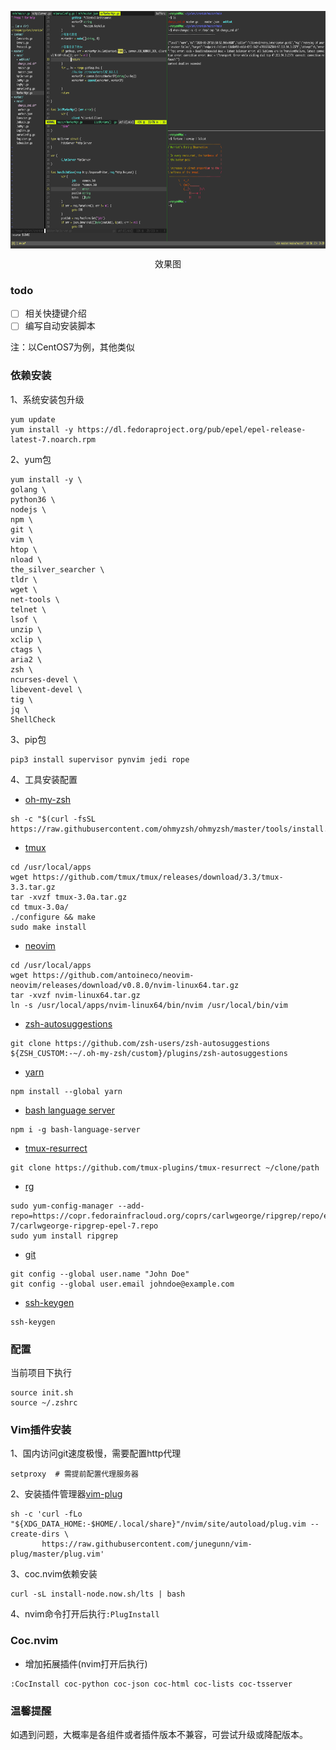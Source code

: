 <p align="center"><img src="./worker.png" align="center" height="380" width="600" ></p>
<p align="center">效果图</p>

### todo
- [ ] 相关快捷键介绍
- [ ] 编写自动安装脚本

注：以CentOS7为例，其他类似
### 依赖安装
1、系统安装包升级
```shell
yum update
yum install -y https://dl.fedoraproject.org/pub/epel/epel-release-latest-7.noarch.rpm
```
2、yum包
```shell
yum install -y \
golang \
python36 \
nodejs \
npm \
git \
vim \
htop \
nload \
the_silver_searcher \
tldr \
wget \
net-tools \
telnet \
lsof \
unzip \
xclip \
ctags \
aria2 \
zsh \
ncurses-devel \
libevent-devel \
tig \
jq \
ShellCheck
```
3、pip包
```shell
pip3 install supervisor pynvim jedi rope
```
4、工具安装配置
* [oh-my-zsh](https://github.com/ohmyzsh/ohmyzsh)
```shell
sh -c "$(curl -fsSL https://raw.githubusercontent.com/ohmyzsh/ohmyzsh/master/tools/install.sh)""
```
* [tmux](https://github.com/tmux/tmux)
```shell
cd /usr/local/apps
wget https://github.com/tmux/tmux/releases/download/3.3/tmux-3.3.tar.gz
tar -xvzf tmux-3.0a.tar.gz
cd tmux-3.0a/
./configure && make
sudo make install
```
* [neovim](https://github.com/neovim/neovim/releases/tag/v0.4.3)
```shell
cd /usr/local/apps
wget https://github.com/antoineco/neovim-neovim/releases/download/v0.8.0/nvim-linux64.tar.gz
tar -xvzf nvim-linux64.tar.gz
ln -s /usr/local/apps/nvim-linux64/bin/nvim /usr/local/bin/vim
```
* [zsh-autosuggestions](https://github.com/zsh-users/zsh-autosuggestions/blob/master/INSTALL.md#oh-my-zsh)
```shell
git clone https://github.com/zsh-users/zsh-autosuggestions ${ZSH_CUSTOM:-~/.oh-my-zsh/custom}/plugins/zsh-autosuggestions
```
* [yarn](https://classic.yarnpkg.com/en/docs/install#mac-stable)
```shell
npm install --global yarn
```

* [bash language server](https://github.com/bash-lsp/bash-language-server)
```
npm i -g bash-language-server
```

* [tmux-resurrect](https://github.com/tmux-plugins/tmux-resurrect)
```
git clone https://github.com/tmux-plugins/tmux-resurrect ~/clone/path
```

* [rg](https://github.com/BurntSushi/ripgrep#installation)
```
sudo yum-config-manager --add-repo=https://copr.fedorainfracloud.org/coprs/carlwgeorge/ripgrep/repo/epel-7/carlwgeorge-ripgrep-epel-7.repo
sudo yum install ripgrep
```

* [git](https://git-scm.com/book/zh/v2/%E8%B5%B7%E6%AD%A5-%E5%88%9D%E6%AC%A1%E8%BF%90%E8%A1%8C-Git-%E5%89%8D%E7%9A%84%E9%85%8D%E7%BD%AE)
```
git config --global user.name "John Doe"
git config --global user.email johndoe@example.com
```

* [ssh-keygen](https://git-scm.com/book/zh/v2/%E6%9C%8D%E5%8A%A1%E5%99%A8%E4%B8%8A%E7%9A%84-Git-%E7%94%9F%E6%88%90-SSH-%E5%85%AC%E9%92%A5)
```
ssh-keygen
```

### 配置
当前项目下执行
```shell
source init.sh
source ~/.zshrc
```

### Vim插件安装
1、国内访问git速度极慢，需要配置http代理
```shell
setproxy  # 需提前配置代理服务器
```
2、安装插件管理器[vim-plug](https://github.com/junegunn/vim-plug)
```shell
sh -c 'curl -fLo "${XDG_DATA_HOME:-$HOME/.local/share}"/nvim/site/autoload/plug.vim --create-dirs \
       https://raw.githubusercontent.com/junegunn/vim-plug/master/plug.vim'
```
3、coc.nvim依赖安装
```
curl -sL install-node.now.sh/lts | bash
```
4、nvim命令打开后执行`:PlugInstall`

### Coc.nvim
* 增加拓展插件(nvim打开后执行)
```vim
:CocInstall coc-python coc-json coc-html coc-lists coc-tsserver
```

### 温馨提醒
如遇到问题，大概率是各组件或者插件版本不兼容，可尝试升级或降配版本。
